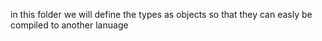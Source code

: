 in this folder we will define the types as objects so that they can easly be compiled to another lanuage 
